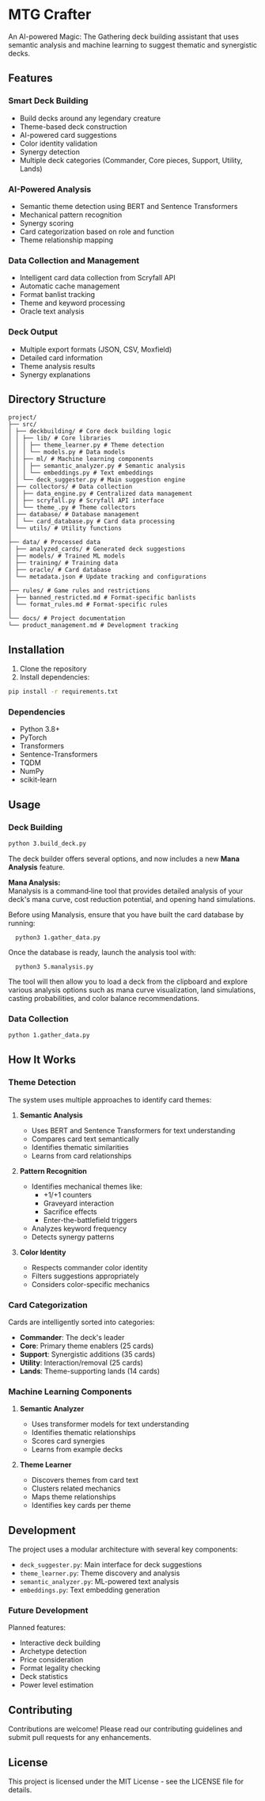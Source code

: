 # MTG Crafter

An AI-powered Magic: The Gathering deck building assistant that uses semantic analysis and machine learning to suggest thematic and synergistic decks.

## Features

### Smart Deck Building
- Build decks around any legendary creature
- Theme-based deck construction
- AI-powered card suggestions
- Color identity validation
- Synergy detection
- Multiple deck categories (Commander, Core pieces, Support, Utility, Lands)

### AI-Powered Analysis
- Semantic theme detection using BERT and Sentence Transformers
- Mechanical pattern recognition
- Synergy scoring
- Card categorization based on role and function
- Theme relationship mapping

### Data Collection and Management
- Intelligent card data collection from Scryfall API
- Automatic cache management
- Format banlist tracking
- Theme and keyword processing
- Oracle text analysis

### Deck Output
- Multiple export formats (JSON, CSV, Moxfield)
- Detailed card information
- Theme analysis results
- Synergy explanations

## Directory Structure

```
project/
├── src/
│ ├── deckbuilding/ # Core deck building logic
│ │ ├── lib/ # Core libraries
│ │ │ ├── theme_learner.py # Theme detection
│ │ │ └── models.py # Data models
│ │ ├── ml/ # Machine learning components
│ │ │ ├── semantic_analyzer.py # Semantic analysis
│ │ │ └── embeddings.py # Text embeddings
│ │ └── deck_suggester.py # Main suggestion engine
│ ├── collectors/ # Data collection
│ │ ├── data_engine.py # Centralized data management
│ │ ├── scryfall.py # Scryfall API interface
│ │ └── theme_.py # Theme collectors
│ ├── database/ # Database management
│ │ └── card_database.py # Card data processing
│ └── utils/ # Utility functions
│
├── data/ # Processed data
│ ├── analyzed_cards/ # Generated deck suggestions
│ ├── models/ # Trained ML models
│ ├── training/ # Training data
│ ├── oracle/ # Card database
│ └── metadata.json # Update tracking and configurations
│
├── rules/ # Game rules and restrictions
│ ├── banned_restricted.md # Format-specific banlists
│ └── format_rules.md # Format-specific rules
│
└── docs/ # Project documentation
└── product_management.md # Development tracking
```

## Installation

1. Clone the repository
2. Install dependencies:
```bash
pip install -r requirements.txt
```

### Dependencies
- Python 3.8+
- PyTorch
- Transformers
- Sentence-Transformers
- TQDM
- NumPy
- scikit-learn

## Usage

### Deck Building
```bash
python 3.build_deck.py
```

The deck builder offers several options, and now includes a new **Mana Analysis** feature.

**Mana Analysis:**  
  Manalysis is a command‑line tool that provides detailed analysis of your deck's mana curve, cost reduction potential, and opening hand simulations.
  
  Before using Manalysis, ensure that you have built the card database by running:

      python3 1.gather_data.py

  Once the database is ready, launch the analysis tool with:

      python3 5.manalysis.py

  The tool will then allow you to load a deck from the clipboard and explore various analysis options such as mana curve visualization, land simulations, casting probabilities, and color balance recommendations.

### Data Collection
```bash
python 1.gather_data.py
```

## How It Works

### Theme Detection

The system uses multiple approaches to identify card themes:

1. **Semantic Analysis**
   - Uses BERT and Sentence Transformers for text understanding
   - Compares card text semantically
   - Identifies thematic similarities
   - Learns from card relationships

2. **Pattern Recognition**
   - Identifies mechanical themes like:
     - +1/+1 counters
     - Graveyard interaction
     - Sacrifice effects
     - Enter-the-battlefield triggers
   - Analyzes keyword frequency
   - Detects synergy patterns

3. **Color Identity**
   - Respects commander color identity
   - Filters suggestions appropriately
   - Considers color-specific mechanics

### Card Categorization

Cards are intelligently sorted into categories:

- **Commander**: The deck's leader
- **Core**: Primary theme enablers (25 cards)
- **Support**: Synergistic additions (35 cards)
- **Utility**: Interaction/removal (25 cards)
- **Lands**: Theme-supporting lands (14 cards)

### Machine Learning Components

1. **Semantic Analyzer**
   - Uses transformer models for text understanding
   - Identifies thematic relationships
   - Scores card synergies
   - Learns from example decks

2. **Theme Learner**
   - Discovers themes from card text
   - Clusters related mechanics
   - Maps theme relationships
   - Identifies key cards per theme

## Development

The project uses a modular architecture with several key components:

- `deck_suggester.py`: Main interface for deck suggestions
- `theme_learner.py`: Theme discovery and analysis
- `semantic_analyzer.py`: ML-powered text analysis
- `embeddings.py`: Text embedding generation

### Future Development

Planned features:
- Interactive deck building
- Archetype detection
- Price consideration
- Format legality checking
- Deck statistics
- Power level estimation

## Contributing

Contributions are welcome! Please read our contributing guidelines and submit pull requests for any enhancements.

## License

This project is licensed under the MIT License - see the LICENSE file for details.

